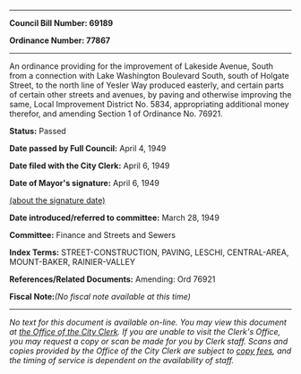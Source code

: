 

********

**Council Bill Number: 69189**
   
**Ordinance Number: 77867**
********

 An ordinance providing for the improvement of Lakeside Avenue, South from a connection with Lake Washington Boulevard South, south of Holgate Street, to the north line of Yesler Way produced easterly, and certain parts of certain other streets and avenues, by paving and otherwise improving the same, Local Improvement District No. 5834, appropriating additional money therefor, and amending Section 1 of Ordinance No. 76921.

**Status:** Passed
   
**Date passed by Full Council:** April 4, 1949
   
**Date filed with the City Clerk:** April 6, 1949
   
**Date of Mayor's signature:** April 6, 1949
   
[(about the signature date)](/~public/approvaldate.htm)
   
   
   
**Date introduced/referred to committee:** March 28, 1949
   
**Committee:** Finance and Streets and Sewers
   
   
**Index Terms:** STREET-CONSTRUCTION, PAVING, LESCHI, CENTRAL-AREA, MOUNT-BAKER, RAINIER-VALLEY

**References/Related Documents:** Amending: Ord 76921

**Fiscal Note:**_(No fiscal note available at this time)_
********

_No text for this document is available on-line. You may view this document at [the Office of the City Clerk](http://www.seattle.gov/leg/clerk/contactUs.htm). If you are unable to visit the Clerk's Office, you may request a copy or scan be made for you by Clerk staff. Scans and copies provided by the Office of the City Clerk are subject to [copy fees](http://clerk.seattle.gov/~public/clerkfees.htm), and the timing of service is dependent on the availability of staff._

